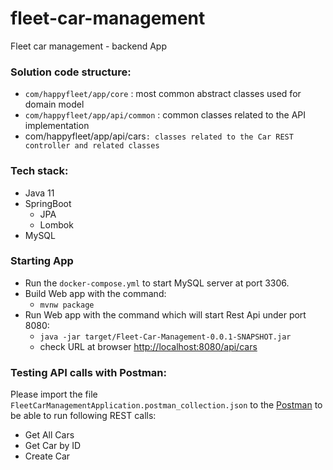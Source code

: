 # fleet-car-management
Fleet car management - backend App

### Solution code structure:

- `com/happyfleet/app/core` : most common abstract classes used for domain model
- `com/happyfleet/app/api/common` : common classes related to the API implementation
- com/happyfleet/app/api/cars` : classes related to the Car REST controller and related classes
  `
### Tech stack:

- Java 11
- SpringBoot
  - JPA
  - Lombok
- MySQL

### Starting App
- Run the `docker-compose.yml` to start MySQL server at port 3306.
- Build Web app with the command:
  - `mvnw package`
- Run Web app with the command which will start Rest Api under port 8080:
  - `java -jar target/Fleet-Car-Management-0.0.1-SNAPSHOT.jar`
  - check URL at browser [http://localhost:8080/api/cars](http://localhost:8080/api/cars)

### Testing API calls with Postman:

Please import the file `FleetCarManagementApplication.postman_collection.json` to the [Postman](https://www.postman.com/downloads/) to be able to run following REST calls:
- Get All Cars
- Get Car by ID
- Create Car